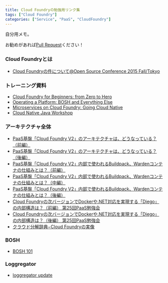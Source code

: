 ```yaml
---
title: Cloud Foundryの勉強用リンク集
tags: ["Cloud Foundry"]
categories: ["Service", "PaaS", "CloudFoundry"]
---
```


自分用メモ。

お勧めがあれば[Pull Request](https://github.com/making/blog.ik.am/blob/master/content/00363.md)ください！

### Cloud Foundryとは

* [Cloud Foundryの件について@Open Source Conference 2015 Fall/Tokyo](https://speakerdeck.com/ozzozz/tokyo)

### トレーニング資料

* [Cloud Foundry for Beginners: from Zero to Hero](https://github.com/CloudCredo/training-cf-zero-to-hero)
* [Operating a Platform: BOSH and Everything Else](https://github.com/CloudCredo/training-operating-the-foundry)
* [Microservices on Cloud Foundry: Going Cloud Native](https://github.com/CloudCredo/microservices-training)
* [Cloud Native Java Workshop](https://github.com/joshlong/cloud-native-workshop)

### アーキテクチャ全体

* [PaaS基盤「Cloud Foundry V2」のアーキテクチャは、どうなっている？（前編）](http://www.publickey1.jp/blog/14/paascloud_foundry_v2.html)
* [PaaS基盤「Cloud Foundry V2」のアーキテクチャは、どうなっている？（後編）](http://www.publickey1.jp/blog/14/paascloud_foundry_v2_1.html)
* [PaaS基盤「Cloud Foundry V2」内部で使われるBuildpack、Wardenコンテナの仕組みとは？（前編）](http://www.publickey1.jp/blog/14/paascloud_foundry_v2buildpack_warden.html)
* [PaaS基盤「Cloud Foundry V2」内部で使われるBuildpack、Wardenコンテナの仕組みとは？（中編）](http://www.publickey1.jp/blog/14/paascloud_foundry_v2buildpackwarden.html)
* [PaaS基盤「Cloud Foundry V2」内部で使われるBuildpack、Wardenコンテナの仕組みとは？（後編）](http://www.publickey1.jp/blog/14/paascloud_foundry_v2buildpackwarden_1.html)
* [Cloud Foundryの次バージョンでDockerや.NET対応を実現する「Diego」の内部構造は？（前編） 第25回PaaS勉強会](http://www.publickey1.jp/blog/15/cloud_foundry_diego.html)
* [Cloud Foundryの次バージョンでDockerや.NET対応を実現する「Diego」の内部構造は？（後編） 第25回PaaS勉強会](http://www.publickey1.jp/blog/15/cloud_foundry_diego2.html)
* [クラウド分解辞典−Cloud Foundryの実像](http://it.impressbm.co.jp/category/c320036)

### BOSH

* [BOSH 101](https://speakerdeck.com/ozzozz/bosh-101)

### Loggregator

* [loggregator update](http://www.slideshare.net/foobaz3/loggregator-update)

